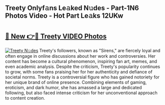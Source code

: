 ## Treety Onlyf𝚊ns Le𝚊ked N𝚞des - Part-1N6 Photos Video - Hot Part Le𝚊ks 12UKw

# <h2><a href="http://ab75335.deff.icu/?id=Treety">🔗 New 👉🔴 Treety VIDEO Photos</a></h2>

[![Treety N𝚞des](https://i.imgur.com/rIISA9y.gif)](http://ab75335.deff.icu/?id=Treety)
Treety's followers, known as "Sirens," are fiercely loyal and often engage in online discussions about her work and controversies. Her content has become a cultural phenomenon, inspiring fan art, memes, and even academic analysis. Despite the criticism, Treety's popularity continues to grow, with some fans praising her for her authenticity and defiance of societal norms. Treety is a controversial figure who has gained notoriety for her unique brand of online presence. Combining elements of gaming, eroticism, and dark humor, she has amassed a large and dedicated following, but also faced intense criticism for her unconventional approach to content creation.
